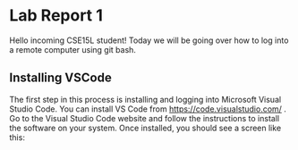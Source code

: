 # Lab Report 1
Hello incoming CSE15L student! Today we will  be going over how to log into a remote computer using git bash. 
## Installing VSCode
The first step in this process is installing and logging into Microsoft Visual Studio Code. You can install VS Code from https://code.visualstudio.com/ .
Go to the Visual Studio Code website and follow the instructions to install the software on your system. 
Once installed, you should see a screen like this: 

